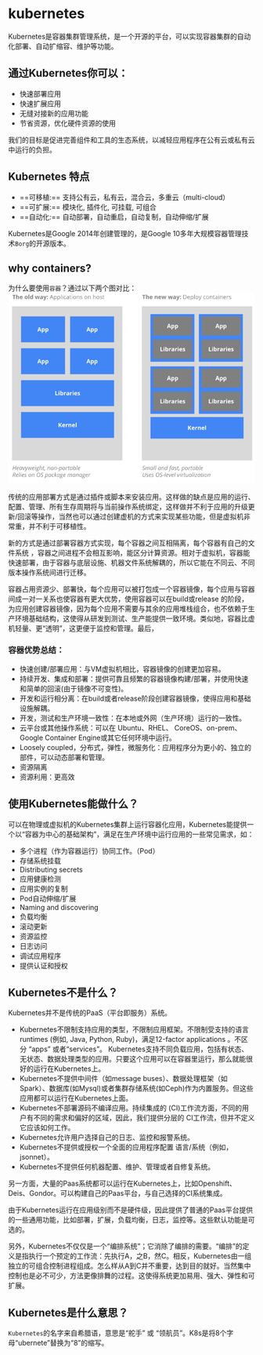 # kubernetes
Kubernetes是容器集群管理系统，是一个开源的平台，可以实现容器集群的自动化部署、自动扩缩容、维护等功能。

## 通过Kubernetes你可以：
- 快速部署应用
- 快速扩展应用
- 无缝对接新的应用功能
- 节省资源，优化硬件资源的使用

我们的目标是促进完善组件和工具的生态系统，以减轻应用程序在公有云或私有云中运行的负担。

## Kubernetes 特点
- ==可移植:== 支持公有云，私有云，混合云，多重云（multi-cloud）
- ==可扩展:== 模块化, 插件化, 可挂载, 可组合
- ==自动化:== 自动部署，自动重启，自动复制，自动伸缩/扩展

Kubernetes是Google 2014年创建管理的，是Google 10多年大规模容器管理技术`Borg`的开源版本。

## why containers?
为什么要使用`容器`？通过以下两个图对比：
![why](./img/why.png)

传统的应用部署方式是通过插件或脚本来安装应用。这样做的缺点是应用的运行、配置、管理、所有生存周期将与当前操作系统绑定，这样做并不利于应用的升级更新/回滚等操作，当然也可以通过创建虚机的方式来实现某些功能，但是虚拟机非常重，并不利于可移植性。

新的方式是通过部署容器方式实现，每个容器之间互相隔离，每个容器有自己的文件系统 ，容器之间进程不会相互影响，能区分计算资源。相对于虚拟机，容器能快速部署，由于容器与底层设施、机器文件系统解耦的，所以它能在不同云、不同版本操作系统间进行迁移。

容器占用资源少、部署快，每个应用可以被打包成一个容器镜像，每个应用与容器间成一对一关系也使容器有更大优势，使用容器可以在build或release 的阶段，为应用创建容器镜像，因为每个应用不需要与其余的应用堆栈组合，也不依赖于生产环境基础结构，这使得从研发到测试、生产能提供一致环境。类似地，容器比虚机轻量、更“透明”，这更便于监控和管理。最后，

### 容器优势总结：
- 快速创建/部署应用：与VM虚拟机相比，容器镜像的创建更加容易。
- 持续开发、集成和部署：提供可靠且频繁的容器镜像构建/部署，并使用快速和简单的回滚(由于镜像不可变性)。
- 开发和运行相分离：在build或者release阶段创建容器镜像，使得应用和基础设施解耦。
- 开发，测试和生产环境一致性：在本地或外网（生产环境）运行的一致性。
- 云平台或其他操作系统：可以在 Ubuntu、RHEL、 CoreOS、on-prem、Google Container Engine或其它任何环境中运行。
- Loosely coupled，分布式，弹性，微服务化：应用程序分为更小的、独立的部件，可以动态部署和管理。
- 资源隔离
- 资源利用：更高效

## 使用Kubernetes能做什么？
可以在物理或虚拟机的Kubernetes集群上运行容器化应用，Kubernetes能提供一个以“容器为中心的基础架构”，满足在生产环境中运行应用的一些常见需求，如：

- 多个进程（作为容器运行）协同工作。（Pod）
- 存储系统挂载
- Distributing secrets
- 应用健康检测
- 应用实例的复制
- Pod自动伸缩/扩展
- Naming and discovering
- 负载均衡
- 滚动更新
- 资源监控
- 日志访问
- 调试应用程序
- 提供认证和授权

## Kubernetes不是什么？
Kubernetes并不是传统的PaaS（平台即服务）系统。

- Kubernetes不限制支持应用的类型，不限制应用框架。不限制受支持的语言runtimes (例如, Java, Python, Ruby)，满足12-factor applications 。不区分 “apps” 或者“services”。 Kubernetes支持不同负载应用，包括有状态、无状态、数据处理类型的应用。只要这个应用可以在容器里运行，那么就能很好的运行在Kubernetes上。
- Kubernetes不提供中间件（如message buses）、数据处理框架（如Spark）、数据库(如Mysql)或者集群存储系统(如Ceph)作为内置服务。但这些应用都可以运行在Kubernetes上面。
- Kubernetes不部署源码不编译应用。持续集成的 (CI)工作流方面，不同的用户有不同的需求和偏好的区域，因此，我们提供分层的 CI工作流，但并不定义它应该如何工作。
- Kubernetes允许用户选择自己的日志、监控和报警系统。
- Kubernetes不提供或授权一个全面的应用程序配置 语言/系统（例如，jsonnet）。
- Kubernetes不提供任何机器配置、维护、管理或者自修复系统。

另一方面，大量的Paas系统都可以运行在Kubernetes上，比如Openshift、Deis、Gondor。可以构建自己的Paas平台，与自己选择的CI系统集成。

由于Kubernetes运行在应用级别而不是硬件级，因此提供了普通的Paas平台提供的一些通用功能，比如部署，扩展，负载均衡，日志，监控等。这些默认功能是可选的。

另外，Kubernetes不仅仅是一个“编排系统”；它消除了编排的需要。“编排”的定义是指执行一个预定的工作流：先执行A，之B，然C。相反，Kubernetes由一组独立的可组合控制进程组成。怎么样从A到C并不重要，达到目的就好。当然集中控制也是必不可少，方法更像排舞的过程。这使得系统更加易用、强大、弹性和可扩展。

## Kubernetes是什么意思？
`Kubernetes`的名字来自希腊语，意思是“舵手” 或 “领航员”。K8s是将8个字母“ubernete”替换为“8”的缩写。
